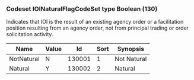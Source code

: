### Codeset IOINaturalFlagCodeSet type Boolean (130)

Indicates that IOI is the result of an existing agency order or a facilitation position resulting from an agency order, not from principal trading or order solicitation activity.

| Name       | Value | Id     | Sort | Synopsis    |
|------------|-------|--------|------|-------------|
| NotNatural | N     | 130001 | 1    | Not Natural |
| Natural    | Y     | 130002 | 2    | Natural     |

